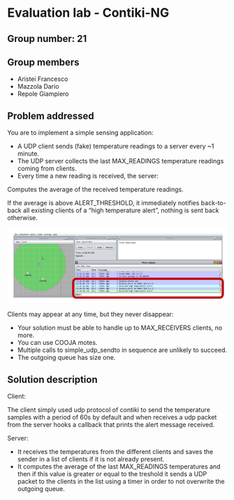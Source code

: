 # Evaluation lab - Contiki-NG

## Group number: 21

## Group members

- Aristei Francesco
- Mazzola Dario
- Repole Giampiero

## Problem addressed

You are to implement a simple sensing application:
- A UDP client sends (fake) temperature readings to a server every ~1 minute.
- The UDP server collects the last MAX_READINGS temperature readings coming from clients.
- Every time a new reading is received, the server:

Computes the average of the received temperature readings.

If the average is above ALERT_THRESHOLD, it immediately notifies back-to-back all existing clients of a “high temperature alert”, nothing is sent back otherwise.

![contiki](./contiki-pic.png "contiki")

Clients may appear at any time, but they never disappear:

- Your solution must be able to handle up to MAX_RECEIVERS clients, no more.
- You can use COOJA motes.
- Multiple calls to simple_udp_sendto in sequence are unlikely to succeed.
- The outgoing queue has size one.


## Solution description
Client:

The client simply used udp protocol of contiki to send the temperature samples with a period of 60s by default and when receives a udp packet from the server hooks a callback that prints the alert message received.

Server:
- It receives the temperatures from the different clients and saves the sender in a list of clients if it is not already present.
- It computes the average of the last MAX_READINGS temperatures and then if this value is greater or equal to the treshold it sends a UDP packet to the clients in the list using a timer in order to not overwrite the outgoing queue.

